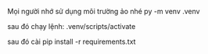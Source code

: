 Mọi người nhớ sử dụng môi trường ảo nhé py -m venv .venv

sau đó chạy lệnh: .venv/scripts/activate

sau đó cài pip install -r requirements.txt
